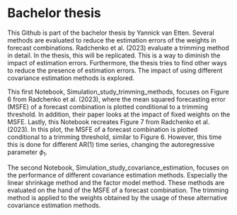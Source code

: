 # Bachelor thesis
This Github is part of the bachelor thesis by Yannick van Etten. 
Several methods are evaluated to reduce the estimation errors of the weights in forecast combinations. Radchenko et al. (2023) evaluate a trimming method in detail. 
In the thesis, this will be replicated. This is a way to diminish the impact of estimation errors. Furthermore, the thesis tries to find other ways to reduce the presence of 
estimation errors. The impact of using different covariance estimation methods is explored.

This first Notebook, Simulation_study_trimming_methods, focuses on Figure 6 from Radchenko et al. (2023), where the mean squared forecasting error (MSFE) 
of a forecast combination is plotted conditional to a trimming threshold. In addition, their paper looks at the impact of fixed weights on the MSFE. Lastly, 
this Notebook recreates Figure 7 from Radchenko et al. (2023). In this plot, the MSFE of a forecast combination is plotted conditional to a trimming threshold, 
similar to Figure 6. However, this time this is done for different AR(1) time series, changing the autoregressive parameter $\phi_1$. 

The second Notebook, Simulation_study_covariance_estimation, focuses on the performance of different covariance estimation methods. Especially the linear shrinkage method and the 
factor model method. These methods are evaluated on the hand of the MSFE of a forecast combination. The trimming method is applied to the weights obtained by the usage of 
these alternative covariance estimation methods.
